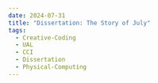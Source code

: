 ```yaml
---
date: 2024-07-31
title: "Dissertation: The Story of July"
tags:
  - Creative-Coding
  - UAL
  - CCI
  - Dissertation
  - Physical-Computing
---
```

